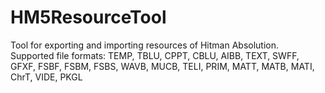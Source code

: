 # HM5ResourceTool
 
Tool for exporting and importing resources of Hitman Absolution.\
Supported file formats: TEMP, TBLU, CPPT, CBLU, AIBB, TEXT, SWFF, GFXF, FSBF, FSBM, FSBS, WAVB, MUCB, TELI, PRIM, MATT, MATB, MATI, ChrT, VIDE, PKGL
